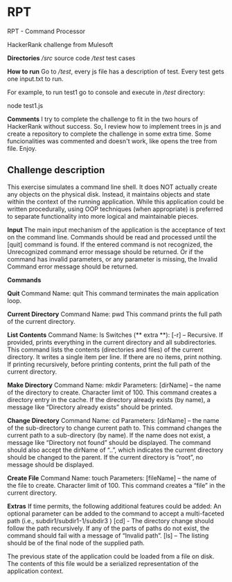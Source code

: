 # RPT
RPT - Command Processor

HackerRank challenge from Mulesoft

**Directories**
*/src* source code
*/test* test cases 

**How to run**
Go to */test*, every js file has a description of test.
Every test gets one input.txt to run.

For example, to run test1 go to console and execute in */test* directory:

node test1.js 

**Comments**
I try to complete the challenge to fit in the two hours of HackerRank without success. So, I review how to implement trees in js and create a repository to complete the challenge in some extra time.
Some funcionalities was commented and doesn't work, like opens the tree from file.
Enjoy.

## Challenge description

This exercise simulates a command line shell. It does NOT actually create any objects on the physical disk. Instead, it maintains objects and state within the context of the running application.
While this application could be written procedurally, using OOP techniques (when appropriate) is preferred to separate functionality into more logical and maintainable pieces.

**Input**
The main input mechanism of the application is the acceptance of text on the command line. Commands should be read and processed until the [quit] command is found.
If the entered command is not recognized, the Unrecognized command error message should be returned. Or if the command has invalid parameters, or any parameter is missing, the Invalid Command error message should be returned.

**Commands**

**Quit**
Command Name: quit
This command terminates the main application loop.

**Current Directory**
Command Name: pwd
This command prints the full path of the current directory.

**List Contents**
Command Name: ls
Switches (** extra **):
[-r] – Recursive. If provided, prints everything in the current directory and all subdirectories.
This command lists the contents (directories and files) of the current directory. It writes a single item per line. If there are no items, print nothing.
If printing recursively, before printing contents, print the full path of the current directory.

**Make Directory**
Command Name: mkdir
Parameters:
[dirName] – the name of the directory to create. Character limit of 100.
This command creates a directory entry in the cache. If the directory already exists (by name), a message like “Directory already exists” should be printed.

**Change Directory**
Command Name: cd
Parameters:
[dirName] – the name of the sub-directory to change current path to.
This command changes the current path to a sub-directory (by name). If the name does not exist, a message like “Directory not found” should be displayed.
The command should also accept the dirName of “..”, which indicates the current directory should be changed to the parent. If the current directory is “root”, no message should be displayed.

**Create File**
Command Name: touch
Parameters:
[fileName] – the name of the file to create. Character limit of 100.
This command creates a “file” in the current directory.

**Extras**
If time permits, the following additional features could be added:
An optional parameter can be added to the command to accept a multi-faceted path (i.e., subdir1/subdir1-1/subdir3 )
[cd] - The directory change should follow the path recursively. If any of the parts of paths do not exist, the command should fail with a message of “Invalid path”.
[ls] – The listing should be of the final node of the supplied path.
 

The previous state of the application could be loaded from a file on disk. The contents of this file would be a serialized representation of the application context.
